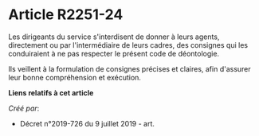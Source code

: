 # Article R2251-24

Les dirigeants du service s'interdisent de donner à leurs agents, directement ou par l'intermédiaire de leurs cadres, des
consignes qui les conduiraient à ne pas respecter le présent code de déontologie.

Ils veillent à la formulation de consignes précises et claires, afin d'assurer leur bonne compréhension et exécution.

**Liens relatifs à cet article**

_Créé par_:

  - Décret n°2019-726 du 9 juillet 2019 - art.
